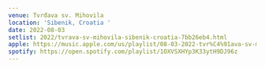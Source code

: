 ```yaml
---
venue: Tvrđava sv. Mihovila
location: 'Sibenik, Croatia '
date: 2022-08-03
setlist: 2022/tvrava-sv-mihovila-sibenik-croatia-7bb26eb4.html
apple: https://music.apple.com/us/playlist/08-03-2022-tvr%C4%91ava-sv-mihovila/pl.u-xlyNqGVsGvx3ml
spotify: https://open.spotify.com/playlist/1OXVSXHYp3K33ytH9DJ96z
---
```

